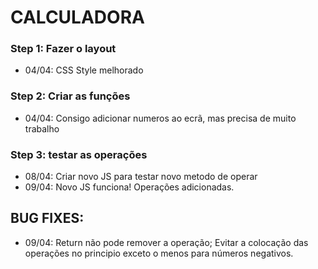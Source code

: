 # CALCULADORA

### Step 1: Fazer o layout
* 04/04: CSS Style melhorado<br>
### Step 2: Criar as funções
* 04/04: Consigo adicionar numeros ao ecrã, mas precisa de muito trabalho<br>
### Step 3: testar as operações
* 08/04: Criar novo JS para testar novo metodo de operar<br>
* 09/04: Novo JS funciona! Operações adicionadas.<br>
## BUG FIXES:
* 09/04: Return não pode remover a operação; Evitar a colocação das operações no principio exceto o menos para números negativos.